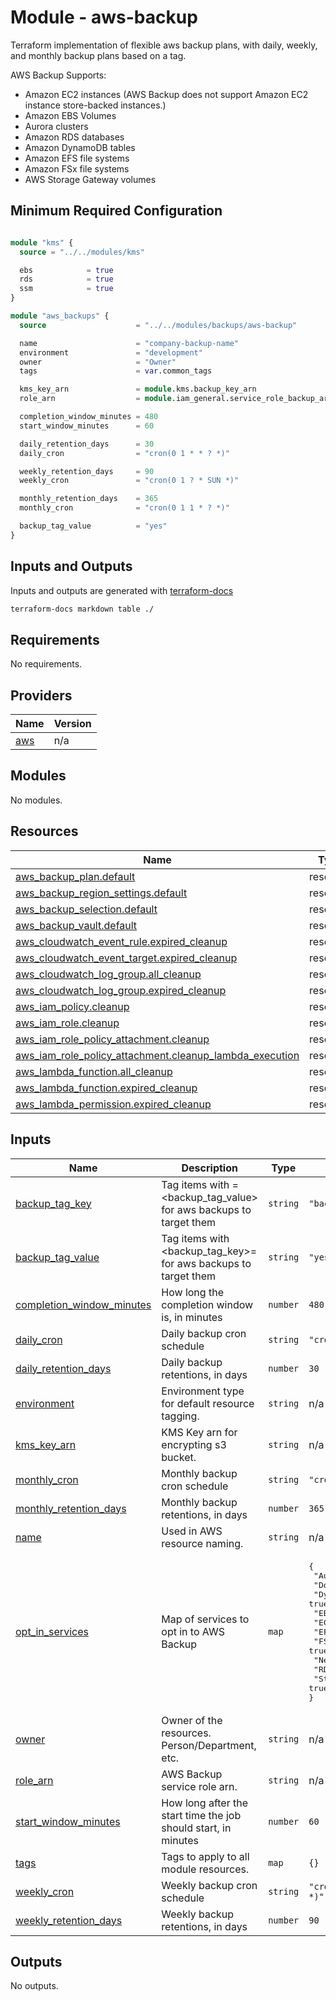 # Module - aws-backup

Terraform implementation of flexible aws backup plans, with daily, weekly, and monthly backup plans based on a tag.

AWS Backup Supports:

- Amazon EC2 instances (AWS Backup does not support Amazon EC2 instance store-backed instances.)
- Amazon EBS Volumes
- Aurora clusters
- Amazon RDS databases
- Amazon DynamoDB tables
- Amazon EFS file systems
- Amazon FSx file systems
- AWS Storage Gateway volumes

## Minimum Required Configuration

```terraform

module "kms" {
  source = "../../modules/kms"

  ebs            = true
  rds            = true
  ssm            = true
}

module "aws_backups" {
  source                    = "../../modules/backups/aws-backup"

  name                      = "company-backup-name"
  environment               = "development"
  owner                     = "Owner"
  tags                      = var.common_tags

  kms_key_arn               = module.kms.backup_key_arn
  role_arn                  = module.iam_general.service_role_backup_arn

  completion_window_minutes = 480
  start_window_minutes      = 60

  daily_retention_days      = 30
  daily_cron                = "cron(0 1 * * ? *)"

  weekly_retention_days     = 90
  weekly_cron               = "cron(0 1 ? * SUN *)"

  monthly_retention_days    = 365
  monthly_cron              = "cron(0 1 1 * ? *)"

  backup_tag_value          = "yes"
}
```

## Inputs and Outputs

Inputs and outputs are generated with [terraform-docs](https://github.com/segmentio/terraform-docs)

```bash
terraform-docs markdown table ./
```
## Requirements

No requirements.

## Providers

| Name | Version |
|------|---------|
| <a name="provider_aws"></a> [aws](#provider\_aws) | n/a |

## Modules

No modules.

## Resources

| Name | Type |
|------|------|
| [aws_backup_plan.default](https://registry.terraform.io/providers/hashicorp/aws/latest/docs/resources/backup_plan) | resource |
| [aws_backup_region_settings.default](https://registry.terraform.io/providers/hashicorp/aws/latest/docs/resources/backup_region_settings) | resource |
| [aws_backup_selection.default](https://registry.terraform.io/providers/hashicorp/aws/latest/docs/resources/backup_selection) | resource |
| [aws_backup_vault.default](https://registry.terraform.io/providers/hashicorp/aws/latest/docs/resources/backup_vault) | resource |
| [aws_cloudwatch_event_rule.expired_cleanup](https://registry.terraform.io/providers/hashicorp/aws/latest/docs/resources/cloudwatch_event_rule) | resource |
| [aws_cloudwatch_event_target.expired_cleanup](https://registry.terraform.io/providers/hashicorp/aws/latest/docs/resources/cloudwatch_event_target) | resource |
| [aws_cloudwatch_log_group.all_cleanup](https://registry.terraform.io/providers/hashicorp/aws/latest/docs/resources/cloudwatch_log_group) | resource |
| [aws_cloudwatch_log_group.expired_cleanup](https://registry.terraform.io/providers/hashicorp/aws/latest/docs/resources/cloudwatch_log_group) | resource |
| [aws_iam_policy.cleanup](https://registry.terraform.io/providers/hashicorp/aws/latest/docs/resources/iam_policy) | resource |
| [aws_iam_role.cleanup](https://registry.terraform.io/providers/hashicorp/aws/latest/docs/resources/iam_role) | resource |
| [aws_iam_role_policy_attachment.cleanup](https://registry.terraform.io/providers/hashicorp/aws/latest/docs/resources/iam_role_policy_attachment) | resource |
| [aws_iam_role_policy_attachment.cleanup_lambda_execution](https://registry.terraform.io/providers/hashicorp/aws/latest/docs/resources/iam_role_policy_attachment) | resource |
| [aws_lambda_function.all_cleanup](https://registry.terraform.io/providers/hashicorp/aws/latest/docs/resources/lambda_function) | resource |
| [aws_lambda_function.expired_cleanup](https://registry.terraform.io/providers/hashicorp/aws/latest/docs/resources/lambda_function) | resource |
| [aws_lambda_permission.expired_cleanup](https://registry.terraform.io/providers/hashicorp/aws/latest/docs/resources/lambda_permission) | resource |

## Inputs

| Name | Description | Type | Default | Required |
|------|-------------|------|---------|:--------:|
| <a name="input_backup_tag_key"></a> [backup\_tag\_key](#input\_backup\_tag\_key) | Tag items with <thisvalue>=<backup\_tag\_value> for aws backups to target them | `string` | `"backup"` | no |
| <a name="input_backup_tag_value"></a> [backup\_tag\_value](#input\_backup\_tag\_value) | Tag items with <backup\_tag\_key>=<thisvalue> for aws backups to target them | `string` | `"yes"` | no |
| <a name="input_completion_window_minutes"></a> [completion\_window\_minutes](#input\_completion\_window\_minutes) | How long the completion window is, in minutes | `number` | `480` | no |
| <a name="input_daily_cron"></a> [daily\_cron](#input\_daily\_cron) | Daily backup cron schedule | `string` | `"cron(0 1 * * ? *)"` | no |
| <a name="input_daily_retention_days"></a> [daily\_retention\_days](#input\_daily\_retention\_days) | Daily backup retentions, in days | `number` | `30` | no |
| <a name="input_environment"></a> [environment](#input\_environment) | Environment type for default resource tagging. | `string` | n/a | yes |
| <a name="input_kms_key_arn"></a> [kms\_key\_arn](#input\_kms\_key\_arn) | KMS Key arn for encrypting s3 bucket. | `string` | n/a | yes |
| <a name="input_monthly_cron"></a> [monthly\_cron](#input\_monthly\_cron) | Monthly backup cron schedule | `string` | `"cron(0 1 1 * ? *)"` | no |
| <a name="input_monthly_retention_days"></a> [monthly\_retention\_days](#input\_monthly\_retention\_days) | Monthly backup retentions, in days | `number` | `365` | no |
| <a name="input_name"></a> [name](#input\_name) | Used in AWS resource naming. | `string` | n/a | yes |
| <a name="input_opt_in_services"></a> [opt\_in\_services](#input\_opt\_in\_services) | Map of services to opt in to AWS Backup | `map` | <pre>{<br>  "Aurora": true,<br>  "DocumentDB": true,<br>  "DynamoDB": true,<br>  "EBS": true,<br>  "EC2": true,<br>  "EFS": true,<br>  "FSx": true,<br>  "Neptune": true,<br>  "RDS": true,<br>  "Storage Gateway": true<br>}</pre> | no |
| <a name="input_owner"></a> [owner](#input\_owner) | Owner of the resources.  Person/Department, etc. | `string` | n/a | yes |
| <a name="input_role_arn"></a> [role\_arn](#input\_role\_arn) | AWS Backup service role arn. | `string` | n/a | yes |
| <a name="input_start_window_minutes"></a> [start\_window\_minutes](#input\_start\_window\_minutes) | How long after the start time the job should start, in minutes | `number` | `60` | no |
| <a name="input_tags"></a> [tags](#input\_tags) | Tags to apply to all module resources. | `map` | `{}` | no |
| <a name="input_weekly_cron"></a> [weekly\_cron](#input\_weekly\_cron) | Weekly backup cron schedule | `string` | `"cron(0 1 ? * SUN *)"` | no |
| <a name="input_weekly_retention_days"></a> [weekly\_retention\_days](#input\_weekly\_retention\_days) | Weekly backup retentions, in days | `number` | `90` | no |

## Outputs

No outputs.
